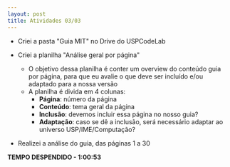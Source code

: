 ```yaml
---
layout: post
title: Atividades 03/03
---
```


- Criei a pasta "Guia MIT" no Drive do USPCodeLab

- Criei a planilha "Análise geral por página"
	- O objetivo dessa planilha é conter um overview do conteúdo guia por página, para que eu avalie o que deve ser incluído e/ou adaptado para a nossa versão 
	- A planilha é divida em 4 colunas:
		- **Página**: número da página
		- **Conteúdo**: tema geral da página
		- **Inclusão**: devemos incluir essa página no nosso guia?
		- **Adaptação**: caso se dê a inclusão, será necessário adaptar ao universo USP/IME/Computação?

- Realizei a análise do guia, das páginas 1 a 30

**TEMPO DESPENDIDO - 1:00:53**

